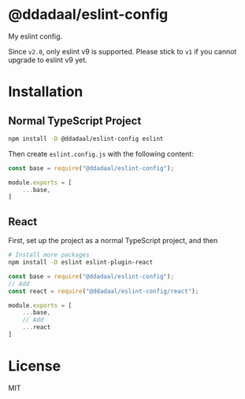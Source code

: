 # @ddadaal/eslint-config

My eslint config. 

Since `v2.0`, only eslint v9 is supported. Please stick to `v1` if you cannot upgrade to eslint v9 yet.

# Installation

## Normal TypeScript Project

```bash
npm install -D @ddadaal/eslint-config eslint
```

Then create `eslint.config.js` with the following content:

```js
const base = require("@ddadaal/eslint-config");

module.exports = [
    ...base,
]
```

## React

First, set up the project as a normal TypeScript project, and then

```bash
# Install more packages
npm install -D eslint eslint-plugin-react
```

```js
const base = require("@ddadaal/eslint-config");
// Add
const react = require("@ddadaal/eslint-config/react");

module.exports = [
    ...base,
    // Add
    ...react
]
```

# License

MIT
